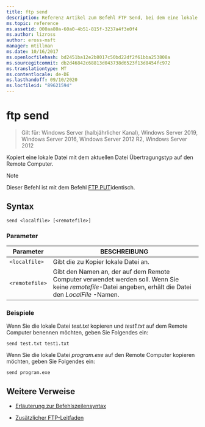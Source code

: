 ```yaml
---
title: ftp send
description: Referenz Artikel zum Befehl FTP Send, bei dem eine lokale Datei mit dem aktuellen Datei Übertragungstyp auf den Remote Computer kopiert wird.
ms.topic: reference
ms.assetid: 000aa80a-60a0-4b51-815f-3237a4f3e0f4
ms.author: lizross
author: eross-msft
manager: mtillman
ms.date: 10/16/2017
ms.openlocfilehash: bd2451ba12e2b8017c50bd22df2f61bba253808a
ms.sourcegitcommit: db2d46842c68813d043738d6523f13d8454fc972
ms.translationtype: MT
ms.contentlocale: de-DE
ms.lasthandoff: 09/10/2020
ms.locfileid: "89621594"
---
```

# <a name="ftp-send"></a>ftp send

> Gilt für: Windows Server (halbjährlicher Kanal), Windows Server 2019, Windows Server 2016, Windows Server 2012 R2, Windows Server 2012

Kopiert eine lokale Datei mit dem aktuellen Datei Übertragungstyp auf den Remote Computer.

> [!NOTE]
> Dieser Befehl ist mit dem Befehl [FTP PUT](ftp-put.md)identisch.

## <a name="syntax"></a>Syntax

```
send <localfile> [<remotefile>]
```

### <a name="parameters"></a>Parameter

| Parameter | BESCHREIBUNG |
| --------- | ----------- |
| `<localfile>` | Gibt die zu Kopier lokale Datei an. |
| `<remotefile>` | Gibt den Namen an, der auf dem Remote Computer verwendet werden soll. Wenn Sie keine *remotefile*-Datei angeben, erhält die Datei den *LocalFile* -Namen. |

### <a name="examples"></a>Beispiele

Wenn Sie die lokale Datei *test.txt* kopieren und *test1.txt* auf dem Remote Computer benennen möchten, geben Sie Folgendes ein:

```
send test.txt test1.txt
```

Wenn Sie die lokale Datei *program.exe* auf den Remote Computer kopieren möchten, geben Sie Folgendes ein:

```
send program.exe
```

## <a name="additional-references"></a>Weitere Verweise

- [Erläuterung zur Befehlszeilensyntax](command-line-syntax-key.md)

- [Zusätzlicher FTP-Leitfaden](/previous-versions/orphan-topics/ws.10/cc756013(v=ws.10))
